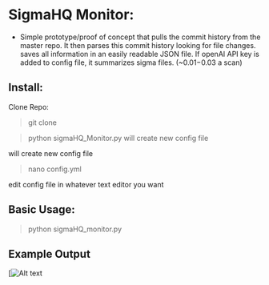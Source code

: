 # SigmaHQ Monitor:
 - Simple prototype/proof of concept that pulls the commit history from the master repo.
It then parses this commit history looking for file changes. saves all information in an easily readable JSON file. 
 If openAI API key is added to config file, it summarizes sigma files. (~$0.01-$0.03 a scan)

## Install:
Clone Repo: 
>git clone 

>python sigmaHQ_Monitor.py will create new config file

 will create new config file
 
> nano config.yml

edit config file in whatever text editor you want

## Basic Usage:
> python sigmaHQ_monitor.py

## Example Output
[![Alt text]([https://github.com/dmille6/sigmaHQ_Monitor/blob/main/screenshots/Screenshot1.png](https://github.com/dmille6/sigmaHQ_Monitor/blob/main/screenshots/Screenshot1.png))


